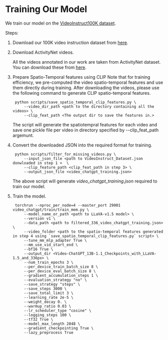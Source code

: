 # Training Our Model

We train our model on the [VideoInstruct100K dataset](https://huggingface.co/datasets/MBZUAI/VideoInstruct-100K).

Steps: 

1. Download our 100K video instruction dataset from [here](https://mbzuaiac-my.sharepoint.com/:u:/g/personal/hanoona_bangalath_mbzuai_ac_ae/EWxYslvDeX1PijKWM_WxTkkBDXDDD350YnUQOkbcL8V7Xg?e=Lq9itD).
<!-- 2. Convert the downloaded JSON into the required format for training.

        python scripts/convert_instruction_json_to_training_format.py \
            --input_json_file <path to json file downloaded in step 2> \
            --output_json_file video_chatgpt_training.json

    The above script will generate *video_chatgpt_training.json* required to train our model. -->

2. Download ActivityNet videos. 
   
    All the videos annotated in our work are taken from ActivityNet dataset. You can download these from [here](https://mbzuaiac-my.sharepoint.com/:f:/g/personal/hanoona_bangalath_mbzuai_ac_ae/EnLRDehrr8lGqHpC5w1zZ9QBnsiVffYy5vCv8Hl14deRcg?e=Ul5DUE).

3. Prepare Spatio-Temporal features using CLIP Note that for training efficiency, we pre-computed the video spatio-temporal features and use them directly during training. After downloading the videos, please use the following command to generate CLIP spatio-temporal features.

        python scripts/save_spatio_temporal_clip_features.py \
            --video_dir_path <path to the directory containing all the videos> \
            --clip_feat_path <The output dir to save the features in.>
    
    The script will generate the spatiotempral features for each video and save one pickle file per video in directory specified by --clip_feat_path argemunt.

4. Convert the downloaded JSON into the required format for training.


        python scripts/filter_for_missing_videos.py \
            --input_json_file <path to VideoInstruct_Dataset.json donwloaded in step 1 >  \
            --clip_feature_path <clip_feat_path in step 3> \
            --output_json_file <video_chatgpt_training.json> 
            

    The above script will generate *video_chatgpt_training.json* required to train our model.


5. Train the model. 
   
        torchrun --nproc_per_node=4 --master_port 29001 video_chatgpt/train/train_mem.py \
            --model_name_or_path <path to LLaVA-v1.5 model> \
            --version v1 \
            --data_path <path to filtered_336_video_chatgpt_training.json> \
            --video_folder <path to the spatio-temporal features generated in step 4 using `save_spatio_temporal_clip_features.py` script> \
            --tune_mm_mlp_adapter True \
            --mm_use_vid_start_end \
            --bf16 True \
            --output_dir <Video-ChatGPT_13B-1.1_Checkpoints_with_LLaVA-1.5_and_336px> \
            --num_train_epochs 3 \
            --per_device_train_batch_size 8 \
            --per_device_eval_batch_size 8 \
            --gradient_accumulation_steps 1 \
            --evaluation_strategy "no" \
            --save_strategy "steps" \
            --save_steps 3000 \
            --save_total_limit 3 \
            --learning_rate 2e-5 \
            --weight_decay 0. \
            --warmup_ratio 0.03 \
            --lr_scheduler_type "cosine" \
            --logging_steps 100 \
            --tf32 True \
            --model_max_length 2048 \
            --gradient_checkpointing True \
            --lazy_preprocess True
        